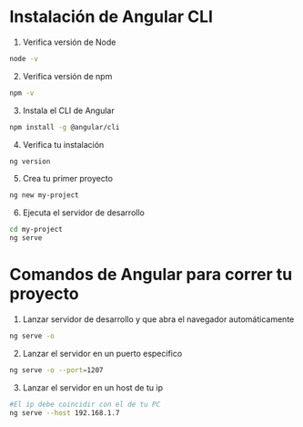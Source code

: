 # Instalación de Angular CLI

1. Verifica versión de Node

```BASH
node -v
```

2. Verifica versión de npm

```BASH
npm -v
```

3. Instala el CLI de Angular

```BASH
npm install -g @angular/cli
```

4. Verifica tu instalación

```BASH
ng version
```

5. Crea tu primer proyecto

```BASH
ng new my-project
```

6. Ejecuta el servidor de desarrollo

```BASH
cd my-project
ng serve
```

# Comandos de Angular para correr tu proyecto

1. Lanzar servidor de desarrollo y que abra el navegador automáticamente

```BASH
ng serve -o
```

2. Lanzar el servidor en un puerto especifico

```BASH
ng serve -o --port=1207
```

3. Lanzar el servidor en un host de tu ip

```BASH
#El ip debe coincidir con el de tu PC
ng serve --host 192.168.1.7 
```
